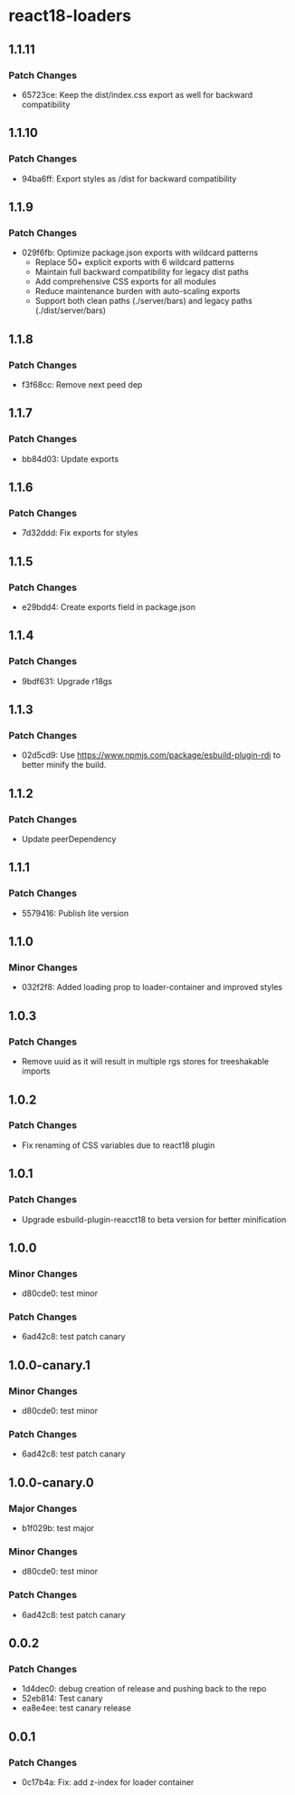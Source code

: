 # react18-loaders

## 1.1.11

### Patch Changes

- 65723ce: Keep the dist/index.css export as well for backward compatibility

## 1.1.10

### Patch Changes

- 94ba6ff: Export styles as /dist for backward compatibility

## 1.1.9

### Patch Changes

- 029f6fb: Optimize package.json exports with wildcard patterns
  - Replace 50+ explicit exports with 6 wildcard patterns
  - Maintain full backward compatibility for legacy dist paths
  - Add comprehensive CSS exports for all modules
  - Reduce maintenance burden with auto-scaling exports
  - Support both clean paths (./server/bars) and legacy paths (./dist/server/bars)

## 1.1.8

### Patch Changes

- f3f68cc: Remove next peed dep

## 1.1.7

### Patch Changes

- bb84d03: Update exports

## 1.1.6

### Patch Changes

- 7d32ddd: Fix exports for styles

## 1.1.5

### Patch Changes

- e29bdd4: Create exports field in package.json

## 1.1.4

### Patch Changes

- 9bdf631: Upgrade r18gs

## 1.1.3

### Patch Changes

- 02d5cd9: Use https://www.npmjs.com/package/esbuild-plugin-rdi to better minify the build.

## 1.1.2

### Patch Changes

- Update peerDependency

## 1.1.1

### Patch Changes

- 5579416: Publish lite version

## 1.1.0

### Minor Changes

- 032f2f8: Added loading prop to loader-container and improved styles

## 1.0.3

### Patch Changes

- Remove uuid as it will result in multiple rgs stores for treeshakable imports

## 1.0.2

### Patch Changes

- Fix renaming of CSS variables due to react18 plugin

## 1.0.1

### Patch Changes

- Upgrade esbuild-plugin-reacct18 to beta version for better minification

## 1.0.0

### Minor Changes

- d80cde0: test minor

### Patch Changes

- 6ad42c8: test patch canary

## 1.0.0-canary.1

### Minor Changes

- d80cde0: test minor

### Patch Changes

- 6ad42c8: test patch canary

## 1.0.0-canary.0

### Major Changes

- b1f029b: test major

### Minor Changes

- d80cde0: test minor

### Patch Changes

- 6ad42c8: test patch canary

## 0.0.2

### Patch Changes

- 1d4dec0: debug creation of release and pushing back to the repo
- 52eb814: Test canary
- ea8e4ee: test canary release

## 0.0.1

### Patch Changes

- 0c17b4a: Fix: add z-index for loader container
